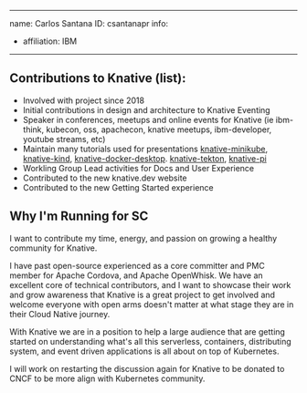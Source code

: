 -------------------------------------------------------------
name: Carlos Santana
ID: csantanapr
info:
  - affiliation: IBM
-------------------------------------------------------------

## Contributions to Knative (list):

* Involved with project since 2018
* Initial contributions in design and architecture to Knative Eventing
* Speaker in conferences, meetups and online events for Knative (ie ibm-think, kubecon, oss, apachecon, knative meetups, ibm-developer, youtube streams, etc)
* Maintain many tutorials used for presentations [knative-minikube](https://github.com/csantanapr/knative-minikube), [knative-kind](https://github.com/csantanapr/knative-kind), [knative-docker-desktop](https://github.com/csantanapr/knative-docker-desktop). [knative-tekton](https://github.com/csantanapr/knative-tekton), [knative-pi](https://github.com/csantanapr/knative-pi)
* Workling Group Lead activities for Docs and User Experience
* Contributed to the new knative.dev website
* Contributed to the new Getting Started experience

## Why I'm Running for SC

I want to contribute my time, energy, and passion on growing a healthy community for Knative.

I have past open-source experienced as a core committer and PMC member for Apache Cordova, and Apache OpenWhisk. We have an excellent core of technical contributors, and I want to showcase their work and grow awareness that Knative is a great project to get involved and welcome everyone with open arms doesn't matter at what stage they are in their Cloud Native journey.

With Knative we are in a position to help a large audience that are getting started on understanding what's all this serverless, containers, distributing system, and event driven applications is all about on top of Kubernetes.

I will work on restarting the discussion again for Knative to be donated to CNCF to be more align with Kubernetes community.

